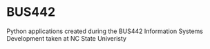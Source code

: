 # BUS442
Python applications created during the BUS442 Information Systems Development taken at NC State Univeristy
